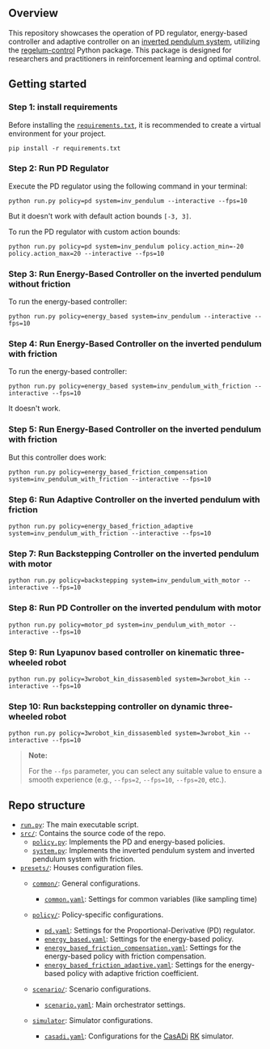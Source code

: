 ## Overview 

This repository showcases the operation of PD regulator, energy-based controller and adaptive controller on an [inverted pendulum system](https://regelum.aidynamic.io/systems/inv_pendulum/), utilizing the [regelum-control](https://regelum.aidynamic.io/systems/inv_pendulum/) Python package. This package is designed for researchers and practitioners in reinforcement learning and optimal control.

## Getting started


### Step 1: install requirements

Before installing the [`requirements.txt`](./requirements.txt), it is recommended to create a virtual environment for your project.

```shell
pip install -r requirements.txt
```

### Step 2: Run PD Regulator

Execute the PD regulator using the following command in your terminal:

```shell
python run.py policy=pd system=inv_pendulum --interactive --fps=10
```    

But it doesn't work with default action bounds `[-3, 3]`.

To run the PD regulator with custom action bounds:


```shell
python run.py policy=pd system=inv_pendulum policy.action_min=-20 policy.action_max=20 --interactive --fps=10
```  

### Step 3: Run Energy-Based Controller on the inverted pendulum without friction

To run the energy-based controller:

```shell
python run.py policy=energy_based system=inv_pendulum --interactive --fps=10
```  

### Step 4: Run Energy-Based Controller on the inverted pendulum with friction

To run the energy-based controller:

```shell
python run.py policy=energy_based system=inv_pendulum_with_friction --interactive --fps=10
```  

It doesn't work.

### Step 5: Run Energy-Based Controller on the inverted pendulum with friction

But this controller does work:

```shell
python run.py policy=energy_based_friction_compensation system=inv_pendulum_with_friction --interactive --fps=10
```  


### Step 6: Run Adaptive Controller on the inverted pendulum with friction


```shell
python run.py policy=energy_based_friction_adaptive system=inv_pendulum_with_friction --interactive --fps=10
```  

### Step 7: Run Backstepping Controller on the inverted pendulum with motor


```shell
python run.py policy=backstepping system=inv_pendulum_with_motor --interactive --fps=10 
``` 

### Step 8: Run PD Controller on the inverted pendulum with motor


```shell
python run.py policy=motor_pd system=inv_pendulum_with_motor --interactive --fps=10 
```  


### Step 9: Run Lyapunov based controller on kinematic three-wheeled robot

```shell
python run.py policy=3wrobot_kin_dissasembled system=3wrobot_kin --interactive --fps=10
```  

### Step 10: Run backstepping controller on dynamic three-wheeled robot

```shell
python run.py policy=3wrobot_kin_dissasembled system=3wrobot_kin --interactive --fps=10
```  


> **Note:**
>
> For the `--fps` parameter, you can select any suitable value to ensure a smooth experience (e.g., `--fps=2`, `--fps=10`, `--fps=20`, etc.).

## Repo structure

- [`run.py`](./run.py): The main executable script.
- [`src/`](./src/): Contains the source code of the repo.
    - [`policy.py`](./src/policy.py): Implements the PD and energy-based policies.
    - [`system.py`](./src/system.py): Implements the inverted pendulum system and inverted pendulum system with friction.
- [`presets/`](./presets/): Houses configuration files.
    - [`common/`](./presets/common): General configurations.
        - [`common.yaml`](./presets/common/common.yaml): Settings for common variables (like sampling time)
    - [`policy/`](./presets/policy/): Policy-specific configurations.
        - [`pd.yaml`](./presets/policy/pd.yaml): Settings for the Proportional-Derivative (PD) regulator.
        - [`energy_based.yaml`](./presets/policy/energy_based.yaml): Settings for the energy-based policy.
        - [`energy_based_friction_compensation.yaml`](./presets/policy/energy_based_friction_compensation.yaml): Settings for the energy-based policy with friction compensation.
        - [`energy_based_friction_adaptive.yaml`](./presets/policy/energy_based_friction_adaptive.yaml): Settings for the energy-based policy with adaptive friction coefficient.


    - [`scenario/`](./presets/scenario/): Scenario configurations.
        - [`scenario.yaml`](./presets/scenario/scenario.yaml): Main orchestrator settings.
    - [`simulator`](./presets/simulator/): Simulator configurations.
        - [`casadi.yaml`](./presets/simulator/casadi.yaml): Configurations for the [CasADi](https://web.casadi.org/) [RK](https://en.wikipedia.org/wiki/Runge%E2%80%93Kutta_methods) simulator.


